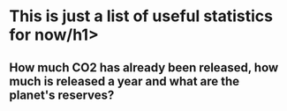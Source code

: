 <html>
<head>
</head>
<body>

<h1>This is just a list of useful statistics for now/h1>
  
<h2>How much CO2 has already been released, how much is released a year and what are the planet's reserves?</h2>


</body>
</html>
